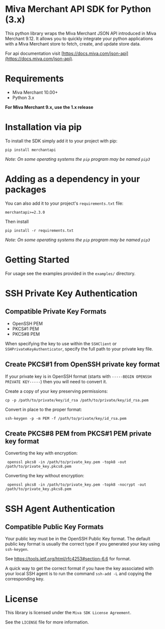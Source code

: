 # Miva Merchant API SDK for Python (3.x)

This python library wraps the Miva Merchant JSON API introduced in 
Miva Merchant 9.12. It allows you to quickly integrate your python
applications with a Miva Merchant store to fetch, create, and update
store data.

For api documentation visit [https://docs.miva.com/json-api](https://docs.miva.com/json-api).

# Requirements

- Miva Merchant 10.00+
- Python 3.x

**For Miva Merchant 9.x, use the 1.x release**

# Installation via pip

To install the SDK simply add it to your project with pip:

    pip install merchantapi
    
*Note: On some operating systems the `pip` program may be named `pip3`*

# Adding as a dependency in your packages

You can also add it to your project's `requirements.txt` file:

    merchantapi>=2.3.0
    
Then install

    pip install -r requirements.txt
    
*Note: On some operating systems the `pip` program may be named `pip3`*

# Getting Started

For usage see the examples provided in the `examples/` directory. 

#  SSH Private Key Authentication

## Compatible Private Key Formats

- OpenSSH PEM
- PKCS#1 PEM
- PKCS#8 PEM

When specifying the key to use within the `SSHClient` or `SSHPrivateKeyAuthenticator`, specify the full path to your private key file.

## Create PKCS#1 from OpenSSH private key format

If your private key is in OpenSSH format (starts with `-----BEGIN OPENSSH PRIVATE KEY-----`) then you will need to convert it.

Create a copy of your key preserving permissions:

    cp -p /path/to/private/key/id_rsa /path/to/private/key/id_rsa.pem

Convert in place to the proper format:

    ssh-keygen -p -m PEM -f /path/to/private/key/id_rsa.pem

## Create PKCS#8 PEM from PKCS#1 PEM private key format

Converting the key with encryption:

     openssl pkcs8 -in /path/to/private_key.pem -topk8 -out /path/to/private_key.pkcs8.pem

Converting the key without encryption:

     openssl pkcs8 -in /path/to/private_key.pem -topk8 -nocrypt -out /path/to/private_key.pkcs8.pem

# SSH Agent Authentication

## Compatible Public Key Formats

Your public key must be in the OpenSSH Public Key format. The default public key format is usually the correct type if you generated your key using `ssh-keygen`.

See https://tools.ietf.org/html/rfc4253#section-6.6 for format.

A quick way to get the correct format if you have the key associated with your local SSH agent is to run the command `ssh-add -L` and copying the corresponding key.

# License

This library is licensed under the `Miva SDK License Agreement`.

See the `LICENSE` file for more information.
